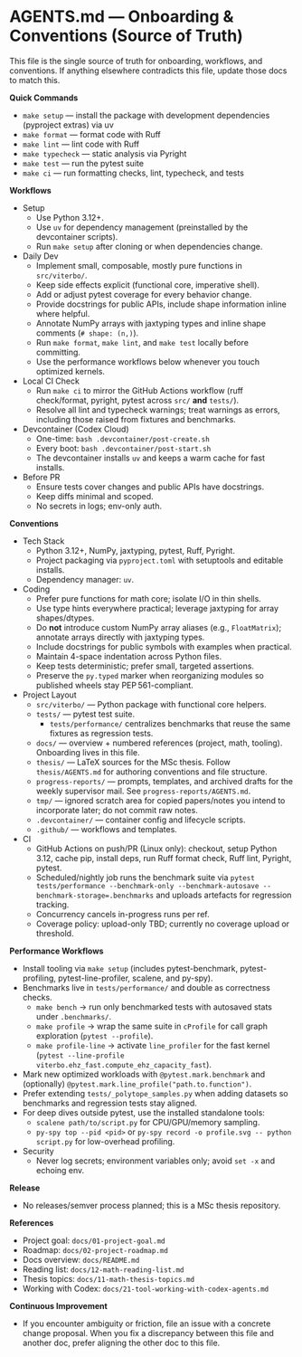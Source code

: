 # AGENTS.md — Onboarding & Conventions (Source of Truth)

This file is the single source of truth for onboarding, workflows, and conventions. If anything elsewhere contradicts this file,
update those docs to match this.

**Quick Commands**
- `make setup` — install the package with development dependencies (pyproject extras) via uv
- `make format` — format code with Ruff
- `make lint` — lint code with Ruff
- `make typecheck` — static analysis via Pyright
- `make test` — run the pytest suite
- `make ci` — run formatting checks, lint, typecheck, and tests

**Workflows**
- Setup
  - Use Python 3.12+.
  - Use `uv` for dependency management (preinstalled by the devcontainer scripts).
  - Run `make setup` after cloning or when dependencies change.
- Daily Dev
  - Implement small, composable, mostly pure functions in `src/viterbo/`.
  - Keep side effects explicit (functional core, imperative shell).
  - Add or adjust pytest coverage for every behavior change.
  - Provide docstrings for public APIs, include shape information inline where helpful.
  - Annotate NumPy arrays with jaxtyping types and inline shape comments (`# shape: (n,)`).
  - Run `make format`, `make lint`, and `make test` locally before committing.
  - Use the performance workflows below whenever you touch optimized kernels.
- Local CI Check
  - Run `make ci` to mirror the GitHub Actions workflow (ruff check/format, pyright, pytest across `src/` **and** `tests/`).
  - Resolve all lint and typecheck warnings; treat warnings as errors, including those raised from fixtures and benchmarks.
- Devcontainer (Codex Cloud)
  - One-time: `bash .devcontainer/post-create.sh`
  - Every boot: `bash .devcontainer/post-start.sh`
  - The devcontainer installs `uv` and keeps a warm cache for fast installs.
- Before PR
  - Ensure tests cover changes and public APIs have docstrings.
  - Keep diffs minimal and scoped.
  - No secrets in logs; env-only auth.

**Conventions**
- Tech Stack
  - Python 3.12+, NumPy, jaxtyping, pytest, Ruff, Pyright.
  - Project packaging via `pyproject.toml` with setuptools and editable installs.
  - Dependency manager: `uv`.
- Coding
  - Prefer pure functions for math core; isolate I/O in thin shells.
  - Use type hints everywhere practical; leverage jaxtyping for array shapes/dtypes.
  - Do **not** introduce custom NumPy array aliases (e.g., ``FloatMatrix``); annotate arrays directly with jaxtyping types.
  - Include docstrings for public symbols with examples when practical.
  - Maintain 4-space indentation across Python files.
  - Keep tests deterministic; prefer small, targeted assertions.
  - Preserve the `py.typed` marker when reorganizing modules so published wheels stay PEP 561-compliant.
- Project Layout
  - `src/viterbo/` — Python package with functional core helpers.
  - `tests/` — pytest test suite.
    - `tests/performance/` centralizes benchmarks that reuse the same fixtures as regression tests.
  - `docs/` — overview + numbered references (project, math, tooling). Onboarding lives in this file.
  - `thesis/` — LaTeX sources for the MSc thesis. Follow `thesis/AGENTS.md` for authoring conventions and file structure.
  - `progress-reports/` — prompts, templates, and archived drafts for the weekly supervisor mail. See `progress-reports/AGENTS.md`.
  - `tmp/` — ignored scratch area for copied papers/notes you intend to incorporate later; do not commit raw notes.
  - `.devcontainer/` — container config and lifecycle scripts.
  - `.github/` — workflows and templates.
- CI
  - GitHub Actions on push/PR (Linux only): checkout, setup Python 3.12, cache pip, install deps, run Ruff format check, Ruff lint, Pyright, pytest.
  - Scheduled/nightly job runs the benchmark suite via `pytest tests/performance --benchmark-only --benchmark-autosave --benchmark-storage=.benchmarks` and uploads artefacts for regression tracking.
  - Concurrency cancels in-progress runs per ref.
  - Coverage policy: upload-only TBD; currently no coverage upload or threshold.

**Performance Workflows**
- Install tooling via `make setup` (includes pytest-benchmark, pytest-profiling, pytest-line-profiler, scalene, and py-spy).
- Benchmarks live in `tests/performance/` and double as correctness checks.
  - `make bench` → run only benchmarked tests with autosaved stats under `.benchmarks/`.
  - `make profile` → wrap the same suite in `cProfile` for call graph exploration (`pytest --profile`).
  - `make profile-line` → activate `line_profiler` for the fast kernel (`pytest --line-profile viterbo.ehz_fast.compute_ehz_capacity_fast`).
- Mark new optimized workloads with `@pytest.mark.benchmark` and (optionally) `@pytest.mark.line_profile("path.to.function")`.
- Prefer extending `tests/_polytope_samples.py` when adding datasets so benchmarks and regression tests stay aligned.
- For deep dives outside pytest, use the installed standalone tools:
  - `scalene path/to/script.py` for CPU/GPU/memory sampling.
  - `py-spy top --pid <pid>` or `py-spy record -o profile.svg -- python script.py` for low-overhead profiling.
- Security
  - Never log secrets; environment variables only; avoid `set -x` and echoing env.

**Release**
- No releases/semver process planned; this is a MSc thesis repository.

**References**
- Project goal: `docs/01-project-goal.md`
- Roadmap: `docs/02-project-roadmap.md`
- Docs overview: `docs/README.md`
- Reading list: `docs/12-math-reading-list.md`
- Thesis topics: `docs/11-math-thesis-topics.md`
- Working with Codex: `docs/21-tool-working-with-codex-agents.md`

**Continuous Improvement**
- If you encounter ambiguity or friction, file an issue with a concrete change proposal. When you fix a discrepancy between this
file and another doc, prefer aligning the other doc to this file.
